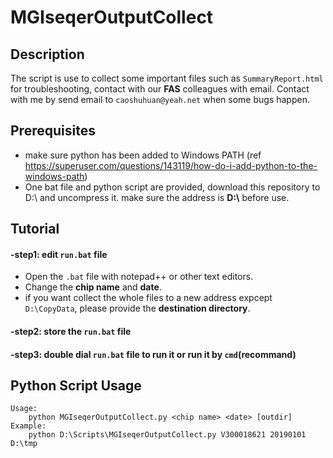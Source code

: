 # MGIseqerOutputCollect 
## Description 
The script is use to collect some important files such as `SummaryReport.html` for troubleshooting, contact with our **FAS** colleagues with email.
Contact with me by send email to `caoshuhuan@yeah.net` when some bugs happen. 

## Prerequisites
- make sure python has been added to Windows PATH (ref https://superuser.com/questions/143119/how-do-i-add-python-to-the-windows-path)
- One bat file and python script are provided, download this repository to D:\ and uncompress it. make sure the address is **D:\\** before use. 

## Tutorial 
#### -step1: edit `run.bat` file
- Open the `.bat` file with notepad++ or other text editors. 
- Change the **chip name** and **date**. 
- if you want collect the whole files to a new address expcept `D:\CopyData`, please provide the **destination directory**.  
#### -step2: store the `run.bat` file 
#### -step3: double dial `run.bat` file to run it or run it by `cmd`(recommand) 

## Python Script Usage
```
Usage:
	python MGIseqerOutputCollect.py <chip name> <date> [outdir]
Example:
	python D:\Scripts\MGIseqerOutputCollect.py V300018621 20190101 D:\tmp
```